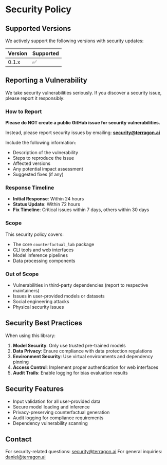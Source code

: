 # Security Policy

## Supported Versions

We actively support the following versions with security updates:

| Version | Supported          |
| ------- | ------------------ |
| 0.1.x   | :white_check_mark: |

## Reporting a Vulnerability

We take security vulnerabilities seriously. If you discover a security issue, please report it responsibly:

### How to Report

**Please do NOT create a public GitHub issue for security vulnerabilities.**

Instead, please report security issues by emailing: **security@terragon.ai**

Include the following information:
- Description of the vulnerability
- Steps to reproduce the issue
- Affected versions
- Any potential impact assessment
- Suggested fixes (if any)

### Response Timeline

- **Initial Response**: Within 24 hours
- **Status Update**: Within 72 hours
- **Fix Timeline**: Critical issues within 7 days, others within 30 days

### Scope

This security policy covers:
- The core `counterfactual_lab` package
- CLI tools and web interfaces
- Model inference pipelines
- Data processing components

### Out of Scope

- Vulnerabilities in third-party dependencies (report to respective maintainers)
- Issues in user-provided models or datasets
- Social engineering attacks
- Physical security issues

## Security Best Practices

When using this library:

1. **Model Security**: Only use trusted pre-trained models
2. **Data Privacy**: Ensure compliance with data protection regulations
3. **Environment Security**: Use virtual environments and dependency pinning
4. **Access Control**: Implement proper authentication for web interfaces
5. **Audit Trails**: Enable logging for bias evaluation results

## Security Features

- Input validation for all user-provided data
- Secure model loading and inference
- Privacy-preserving counterfactual generation
- Audit logging for compliance requirements
- Dependency vulnerability scanning

## Contact

For security-related questions: security@terragon.ai
For general inquiries: daniel@terragon.ai